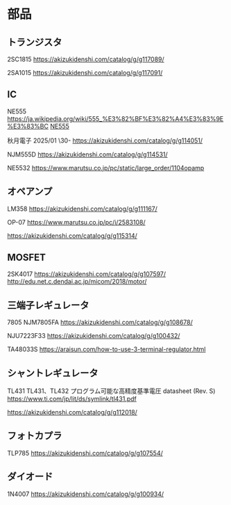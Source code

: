 # 部品
## トランジスタ
2SC1815
https://akizukidenshi.com/catalog/g/g117089/

2SA1015
https://akizukidenshi.com/catalog/g/g117091/

## IC
NE555
https://ja.wikipedia.org/wiki/555_%E3%82%BF%E3%82%A4%E3%83%9E%E3%83%BC
[NE555](https://github.com/JM3IIL/AmateurRadio/blob/main/NE555.md)

秋月電子 2025/01 \30-
https://akizukidenshi.com/catalog/g/g114051/

NJM555D
https://akizukidenshi.com/catalog/g/g114531/

NE5532
https://www.marutsu.co.jp/pc/static/large_order/1104opamp

## オペアンプ
LM358
https://akizukidenshi.com/catalog/g/g111167/

OP-07
https://www.marutsu.co.jp/pc/i/2583108/

https://akizukidenshi.com/catalog/g/g115314/




## MOSFET
2SK4017
https://akizukidenshi.com/catalog/g/g107597/
http://edu.net.c.dendai.ac.jp/micom/2018/motor/

## 三端子レギュレータ
7805
NJM7805FA
https://akizukidenshi.com/catalog/g/g108678/

NJU7223F33
https://akizukidenshi.com/catalog/g/g100432/

TA48033S
https://araisun.com/how-to-use-3-terminal-regulator.html

## シャントレギュレータ
TL431
TL431、TL432 プログラム可能な高精度基準電圧 datasheet (Rev. S)
https://www.ti.com/jp/lit/ds/symlink/tl431.pdf

https://akizukidenshi.com/catalog/g/g112018/


## フォトカプラ
TLP785
https://akizukidenshi.com/catalog/g/g107554/


## ダイオード
1N4007
https://akizukidenshi.com/catalog/g/g100934/


